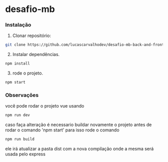 # desafio-mb

### Instalação

1. Clonar repositório:

```sh
git clone https://github.com/lucascarvalhodev/desafio-mb-back-and-front.git
```

2. Instalar dependências.

```sh
npm install
```

3. rode o projeto.

```sh
npm start
```

### Observações

você pode rodar o projeto vue usando

```sh
npm run dev
```

caso faça alteração é necessario buildar novamente o projeto antes de rodar o comando 'npm start' para isso rode o comando

```sh
npm run build
```

ele irá atualizar a pasta dist com a nova compilação onde a mesma será usada pelo express
